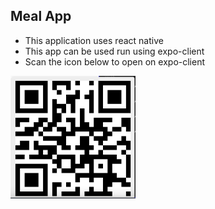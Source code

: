 ## Meal App 

- This application uses react native
- This app can be used run using expo-client
- Scan the icon below to open on expo-client


<img src="./scan.png" alt="drawing" width="200"/>
